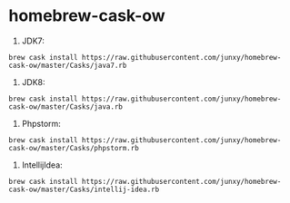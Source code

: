 homebrew-cask-ow
================

1. JDK7:
```
brew cask install https://raw.githubusercontent.com/junxy/homebrew-cask-ow/master/Casks/java7.rb
```
1. JDK8:
```
brew cask install https://raw.githubusercontent.com/junxy/homebrew-cask-ow/master/Casks/java.rb
```
1. Phpstorm:
```
brew cask install https://raw.githubusercontent.com/junxy/homebrew-cask-ow/master/Casks/phpstorm.rb
```
1. IntellijIdea: 
```
brew cask install https://raw.githubusercontent.com/junxy/homebrew-cask-ow/master/Casks/intellij-idea.rb
```
